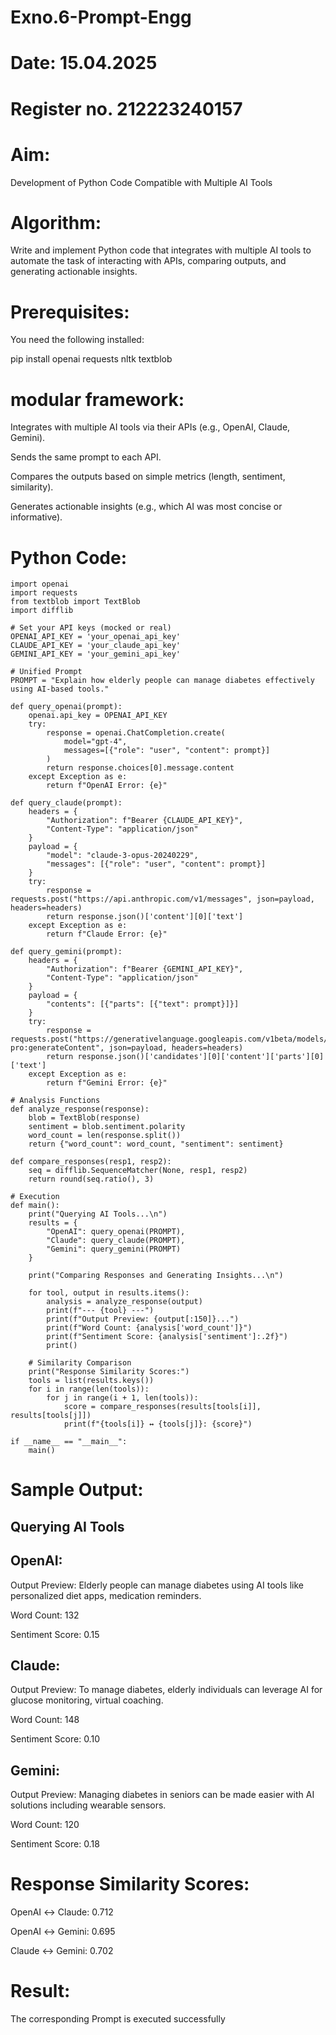 # Exno.6-Prompt-Engg
# Date: 15.04.2025
# Register no. 212223240157
# Aim: 

Development of Python Code Compatible with Multiple AI Tools


# Algorithm: 

Write and implement Python code that integrates with multiple AI tools to automate the task of interacting with APIs, comparing outputs, and generating actionable insights.

# Prerequisites:

You need the following installed:

pip install openai requests nltk textblob

# modular framework:

Integrates with multiple AI tools via their APIs (e.g., OpenAI, Claude, Gemini).

Sends the same prompt to each API.

Compares the outputs based on simple metrics (length, sentiment, similarity).

Generates actionable insights (e.g., which AI was most concise or informative).



# Python Code:

```
import openai
import requests
from textblob import TextBlob
import difflib

# Set your API keys (mocked or real)
OPENAI_API_KEY = 'your_openai_api_key'
CLAUDE_API_KEY = 'your_claude_api_key'
GEMINI_API_KEY = 'your_gemini_api_key'

# Unified Prompt
PROMPT = "Explain how elderly people can manage diabetes effectively using AI-based tools."

def query_openai(prompt):
    openai.api_key = OPENAI_API_KEY
    try:
        response = openai.ChatCompletion.create(
            model="gpt-4",
            messages=[{"role": "user", "content": prompt}]
        )
        return response.choices[0].message.content
    except Exception as e:
        return f"OpenAI Error: {e}"

def query_claude(prompt):
    headers = {
        "Authorization": f"Bearer {CLAUDE_API_KEY}",
        "Content-Type": "application/json"
    }
    payload = {
        "model": "claude-3-opus-20240229",
        "messages": [{"role": "user", "content": prompt}]
    }
    try:
        response = requests.post("https://api.anthropic.com/v1/messages", json=payload, headers=headers)
        return response.json()['content'][0]['text']
    except Exception as e:
        return f"Claude Error: {e}"

def query_gemini(prompt):
    headers = {
        "Authorization": f"Bearer {GEMINI_API_KEY}",
        "Content-Type": "application/json"
    }
    payload = {
        "contents": [{"parts": [{"text": prompt}]}]
    }
    try:
        response = requests.post("https://generativelanguage.googleapis.com/v1beta/models/gemini-pro:generateContent", json=payload, headers=headers)
        return response.json()['candidates'][0]['content']['parts'][0]['text']
    except Exception as e:
        return f"Gemini Error: {e}"

# Analysis Functions
def analyze_response(response):
    blob = TextBlob(response)
    sentiment = blob.sentiment.polarity
    word_count = len(response.split())
    return {"word_count": word_count, "sentiment": sentiment}

def compare_responses(resp1, resp2):
    seq = difflib.SequenceMatcher(None, resp1, resp2)
    return round(seq.ratio(), 3)

# Execution
def main():
    print("Querying AI Tools...\n")
    results = {
        "OpenAI": query_openai(PROMPT),
        "Claude": query_claude(PROMPT),
        "Gemini": query_gemini(PROMPT)
    }

    print("Comparing Responses and Generating Insights...\n")

    for tool, output in results.items():
        analysis = analyze_response(output)
        print(f"--- {tool} ---")
        print(f"Output Preview: {output[:150]}...")
        print(f"Word Count: {analysis['word_count']}")
        print(f"Sentiment Score: {analysis['sentiment']:.2f}")
        print()

    # Similarity Comparison
    print("Response Similarity Scores:")
    tools = list(results.keys())
    for i in range(len(tools)):
        for j in range(i + 1, len(tools)):
            score = compare_responses(results[tools[i]], results[tools[j]])
            print(f"{tools[i]} ↔ {tools[j]}: {score}")

if __name__ == "__main__":
    main()
```
# Sample Output:

## Querying AI Tools

## OpenAI:

Output Preview: Elderly people can manage diabetes using AI tools like personalized diet apps, medication reminders.

Word Count: 132

Sentiment Score: 0.15

## Claude:

Output Preview: To manage diabetes, elderly individuals can leverage AI for glucose monitoring, virtual coaching.

Word Count: 148

Sentiment Score: 0.10


## Gemini:

Output Preview: Managing diabetes in seniors can be made easier with AI solutions including wearable sensors.

Word Count: 120

Sentiment Score: 0.18

# Response Similarity Scores:

OpenAI ↔ Claude: 0.712

OpenAI ↔ Gemini: 0.695

Claude ↔ Gemini: 0.702


# Result: 

The corresponding Prompt is executed successfully
